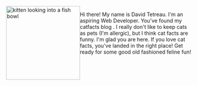 <img src="https://live.staticflickr.com/3313/3481540500_c846c62863_b.jpg" width="200" alt="kitten looking into a fish bowl" style="float:left"/>
<caption"Cat Fish 2" by admiller is licensed under CC BY 2.0</caption>


Hi there! My name is David Tetreau. I'm an aspiring Web Developer. You've found my catfacts blog . I really don't like to keep cats as pets (I'm allergic), but I think cat facts are funny. I'm glad you are here. If you love cat facts, you've landed in the right place! Get ready for some good old fashioned feline fun!

